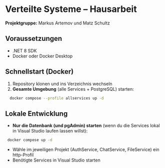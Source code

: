 # Verteilte Systeme – Hausarbeit

**Projektgruppe:** Markus Artemov und Matz Schultz

## Voraussetzungen

- .NET 8 SDK
- Docker oder Docker Desktop

## Schnellstart (Docker)

1. Repository klonen und ins Verzeichnis wechseln
2. **Gesamte Umgebung** (alle Services + PostgreSQL) starten:
 ```bash
   docker compose --profile allservices up -d
   ```

## Lokale Entwicklung

- **Nur die Datenbank (und pgAdmin) starten** (wenn du die Services lokal in Visual Studio laufen lassen willst):
```bash
 docker compose up -d
```

- Wähle im jeweiligen Projekt (AuthService, ChatService, FileService) ein http-Profil
- Benötigte Services in Visual Studio starten
